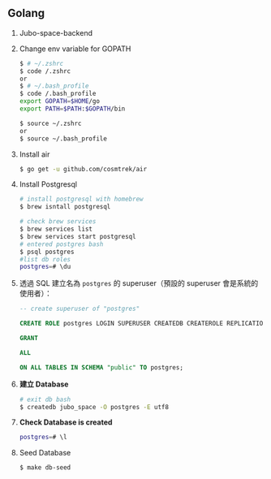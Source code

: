 

## Golang

1. Jubo-space-backend

2. Change env variable for GOPATH

   ```bash
   $ # ~/.zshrc
   $ code /.zshrc
   or
   $ # ~/.bash_profile
   $ code /.bash_profile
   export GOPATH=$HOME/go
   export PATH=$PATH:$GOPATH/bin
   
   $ source ~/.zshrc
   or
   $ source ~/.bash_profile
   ```

   

3. Install air

   ```bash
   $ go get -u github.com/cosmtrek/air
   ```

   

4. Install Postgresql

   ```bash
   # install postgresql with homebrew
   $ brew isntall postgresql
   
   # check brew services
   $ brew services list
   $ brew services start postgresql
   # entered postgres bash
   $ psql postgres
   #list db roles
   postgres=# \du
   
   ```

   

5. 透過 SQL 建立名為 `postgres` 的 superuser（預設的 superuser 會是系統的使用者）：

   ```sql
   -- create superuser of "postgres"
   
   CREATE ROLE postgres LOGIN SUPERUSER CREATEDB CREATEROLE REPLICATION BYPASSRLS;
   
   GRANT
   
   ALL
   
   ON ALL TABLES IN SCHEMA "public" TO postgres;
   
   ```

5. **建立 Database**

   

   ```bash
   # exit db bash
   $ createdb jubo_space -O postgres -E utf8
   ```

6. **Check Database is created**

   ```bash
   postgres=# \l
   ```

7. Seed Database

   ```bash
   $ make db-seed
   ```

   

